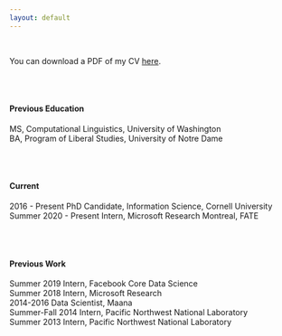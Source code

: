 ```yaml
---
layout: default
---
```


<br>

You can download a PDF of my CV [here](http://maria-antoniak.github.io/resources/maria_antoniak.pdf).

<br><br>

#### Previous Education

MS, Computational Linguistics, University of Washington  
BA, Program of Liberal Studies, University of Notre Dame  

<br><br>

#### Current

2016 - Present PhD Candidate, Information Science, Cornell University  
Summer 2020 - Present Intern, Microsoft Research Montreal, FATE  

<br><br>

#### Previous Work

Summer 2019 Intern, Facebook Core Data Science  
Summer 2018 Intern, Microsoft Research  
2014-2016 Data Scientist, Maana  
Summer-Fall 2014 Intern, Pacific Northwest National Laboratory  
Summer 2013 Intern, Pacific Northwest National Laboratory  